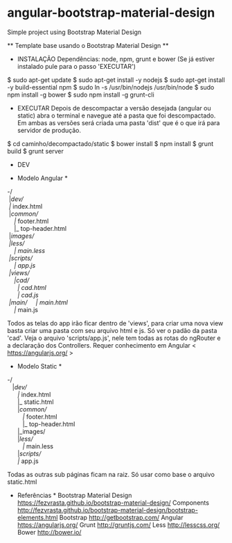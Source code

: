 # angular-bootstrap-material-design
Simple project using Bootstrap Material Design

** Template base usando o Bootstrap Material Design **

- INSTALAÇÃO
Dependências: node, npm, grunt e bower (Se já estiver instalado pule para o passo 'EXECUTAR')

$ sudo apt-get update
$ sudo apt-get install -y nodejs
$ sudo apt-get install -y build-essential npm
$ sudo ln -s /usr/bin/nodejs /usr/bin/node
$ sudo npm install -g bower
$ sudo npm install -g grunt-cli

- EXECUTAR
Depois de descompactar a versão desejada (angular ou static) abra o terminal e navegue até a pasta que foi descompactado. Em ambas as versões será criada uma pasta 'dist' que é o que irá para servidor de produção.

$ cd caminho/decompactado/static
$ bower install
$ npm install
$ grunt build
$ grunt server

- DEV
* Modelo Angular *

-/<br/>
 &nbsp;|_dev/<br/>
	&nbsp;|_ index.html<br/>
	&nbsp;|_common/<br/>
		&nbsp;&nbsp;&nbsp;&nbsp;|_ footer.html<br/>
		&nbsp;&nbsp;&nbsp;&nbsp;|_ top-header.html<br/>
	&nbsp;|_images/<br/>
	&nbsp;|_less/<br/>
		&nbsp;&nbsp;&nbsp;&nbsp;|_ main.less<br/>
	&nbsp;|_scripts/<br/>
		&nbsp;&nbsp;&nbsp;&nbsp;|_ app.js<br/>
	&nbsp;|_views/<br/>
		&nbsp;&nbsp;&nbsp;&nbsp;|_cad/<br/>
			&nbsp;&nbsp;&nbsp;&nbsp;&nbsp;&nbsp;|_ cad.html<br/>
		&nbsp;&nbsp;&nbsp;&nbsp;&nbsp;&nbsp;|_ cad.js<br/>
		&nbsp;|_main/
			&nbsp;&nbsp;&nbsp;&nbsp;|_ main.html<br/>
			&nbsp;&nbsp;&nbsp;&nbsp;|_ main.js<br/>

Todos as telas do app irão ficar dentro de 'views', para criar uma nova view basta criar uma pasta com seu arquivo html e js. Só ver o padão da pasta 'cad'. Veja o arquivo 'scripts/app.js', nele tem todas as rotas do ngRouter e a declaração dos Controllers. Requer conhecimento em Angular < https://angularjs.org/ >

* Modelo Static *

-/<br/>
 &nbsp;&nbsp;&nbsp;|_dev/<br/>
	&nbsp;&nbsp;&nbsp;&nbsp;&nbsp;&nbsp;|_ index.html<br/>
	&nbsp;&nbsp;&nbsp;&nbsp;&nbsp;&nbsp;|_ static.html<br/>
	&nbsp;&nbsp;&nbsp;&nbsp;&nbsp;&nbsp;|_common/<br/>
		&nbsp;&nbsp;&nbsp;&nbsp;&nbsp;&nbsp;&nbsp;&nbsp;&nbsp;|_ footer.html<br/>
		&nbsp;&nbsp;&nbsp;&nbsp;&nbsp;&nbsp;&nbsp;&nbsp;&nbsp;|_ top-header.html<br/>
	&nbsp;&nbsp;&nbsp;&nbsp;&nbsp;&nbsp;|_images/<br/>
	&nbsp;&nbsp;&nbsp;&nbsp;&nbsp;&nbsp;|_less/<br/>
		&nbsp;&nbsp;&nbsp;&nbsp;&nbsp;&nbsp;&nbsp;&nbsp;&nbsp;|_ main.less<br/>
	&nbsp;&nbsp;&nbsp;&nbsp;&nbsp;&nbsp;|_scripts/<br/>
		&nbsp;&nbsp;&nbsp;&nbsp;&nbsp;&nbsp;|_ app.js<br/>

Todas as outras sub páginas ficam na raiz. Só usar como base o arquivo static.html


* Referências *
Bootstrap Material Design
https://fezvrasta.github.io/bootstrap-material-design/
Components
http://fezvrasta.github.io/bootstrap-material-design/bootstrap-elements.html
Bootstrap
http://getbootstrap.com/
Angular
https://angularjs.org/ 
Grunt
http://gruntjs.com/
Less
http://lesscss.org/
Bower
http://bower.io/





